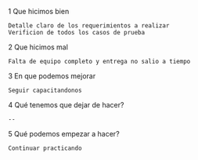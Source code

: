 1 Que hicimos bien

    Detalle claro de los requerimientos a realizar
    Verificion de todos los casos de prueba

2 Que hicimos mal

    Falta de equipo completo y entrega no salio a tiempo

3 En que podemos mejorar

    Seguir capacitandonos
    
4 Qué tenemos que dejar de hacer?

    --

5 Qué podemos empezar a hacer?

    Continuar practicando


